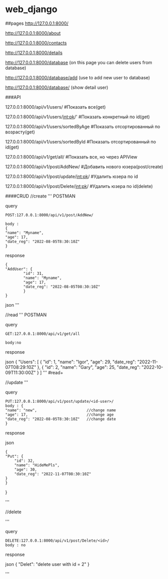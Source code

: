 # web_django

##pages
http://127.0.0.1:8000/

http://127.0.0.1:8000/about

http://127.0.0.1:8000/contacts

http://127.0.0.1:8000/details

http://127.0.0.1:8000/database     (on this page you can delete users from database)

http://127.0.0.1:8000/database/add (use to add new user to database)

http://127.0.0.1:8000/database/<id> (show detail user)


###API

127.0.0.1:8000/api/v1/users/                     #Показать все(get)

127.0.0.1:8000/api/v1/users/<int:pk>/'           #Показать конкретный по id(get)

127.0.0.1:8000/api/v1/users/sortedByAge          #Показать отсортированный по возрасту(get)

127.0.0.1:8000/api/v1/users/sortedById           #Показать отсортированный по id(get)

127.0.0.1:8000/api/v1/get/all/                   #Показать все, но через APIView

127.0.0.1:8000/api/v1/post/AddNew/               #Добавить нового юзера(post/create)

127.0.0.1:8000/api/v1/post/update/<int:pk>/	 #Удалить юзера по id

127.0.0.1:8000/api/v1/post/Delete/<int:pk>/      #Удалить юзера по id(delete)


####CRUD
//create
'''
POSTMAN

query

    POST:127.0.0.1:8000/api/v1/post/AddNew/
    
    body : 
    {
    "name": "Myname",
    "age": 17,
    "date_reg": "2022-08-05T8:30:10Z"
    }

response

    {
    "AddUser": {
        	"id": 31,
        	"name": "Myname",
        	"age": 17,
        	"date_reg": "2022-08-05T08:30:10Z"
    		}
    }

json
'''


//read
'''
POSTMAN

query

    GET:127.0.0.1:8000/api/v1/get/all
    
    body:no
    
response

json
{
    "Users": [
        {
            "id": 1,
            "name": "Igor",
            "age": 29,
            "date_reg": "2022-11-07T08:29:10Z"
        },
        {
            "id": 2,
            "name": "Gary",
            "age": 25,
            "date_reg": "2022-10-09T11:30:00Z"
        }
        ]
'''
#read+


//update
'''

query

    PUT:127.0.0.1:8000/api/v1/post/update/<id-user>/
    body : {
    "name": "new",                      //change name
    "age": 17,                          //change age
    "date_reg": "2022-08-05T8:30:10Z"   //change date
    }

response

json

    {
    "Put": {
        "id": 32,
        "name": "HideMePls",
        "age": 30,
        "date_reg": "2022-11-07T08:30:10Z"
    }
    }
}

'''

//delete

'''

query

    DELETE:127.0.0.1:8000/api/v1/post/Delete/<id>/
    body : no
    
response

json
{
    "Delet": "delete user with id = 2"
}

'''
